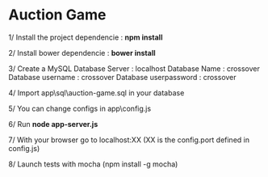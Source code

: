 # Auction Game

1/ Install the project dependencie : <b>npm install</b>

2/ Install bower dependencie  : <b>bower install</b>

3/ Create a MySQL Database
Server : localhost
Database Name : crossover
Database username : crossover
Database userpassword : crossover

4/ Import app\sql\auction-game.sql in your database

5/ You can change configs in app\config.js

6/ Run <b>node app-server.js</b>

7/ With your browser go to localhost:XX (XX is the config.port defined in config.js)

8/ Launch tests with mocha (npm install -g mocha)